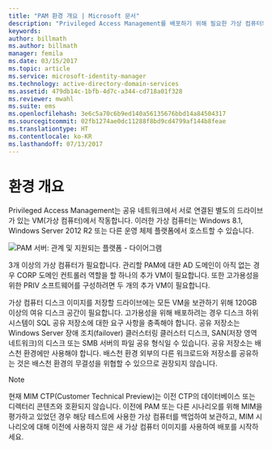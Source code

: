 ```yaml
---
title: "PAM 환경 개요 | Microsoft 문서"
description: "Privileged Access Management를 배포하기 위해 필요한 가상 컴퓨터의 수와 구성 확인"
keywords: 
author: billmath
ms.author: billmath
manager: femila
ms.date: 03/15/2017
ms.topic: article
ms.service: microsoft-identity-manager
ms.technology: active-directory-domain-services
ms.assetid: 479db14c-1bfb-4d7c-a344-cd718a01f328
ms.reviewer: mwahl
ms.suite: ems
ms.openlocfilehash: 3e6c5a70c6b9ed140a56135676bbd14a84504317
ms.sourcegitcommit: 02fb1274ae0dc11288f8bd9cd4799af144b8feae
ms.translationtype: HT
ms.contentlocale: ko-KR
ms.lasthandoff: 07/13/2017
---
```

# 환경 개요
<a id="environment-overview" class="xliff"></a>

Privileged Access Management는 공유 네트워크에서 서로 연결된 별도의 드라이브가 있는 VM(가상 컴퓨터)에서 작동합니다. 이러한 가상 컴퓨터는 Windows 8.1, Windows Server 2012 R2 또는 다른 운영 체제 플랫폼에서 호스트할 수 있습니다.

![PAM 서버: 관계 및 지원되는 플랫폼 - 다이어그램](media/pam-test-lab-architecture.png)

3개 이상의 가상 컴퓨터가 필요합니다.  관리할 PAM에 대한 AD 도메인이 아직 없는 경우 CORP 도메인 컨트롤러 역할을 할 하나의 추가 VM이 필요합니다.  또한 고가용성을 위한 PRIV 소프트웨어를 구성하려면 두 개의 추가 VM이 필요합니다.

가상 컴퓨터 디스크 이미지를 저장할 드라이브에는 모든 VM을 보관하기 위해 120GB 이상의 여유 디스크 공간이 필요합니다.  고가용성을 위해 배포하려는 경우 디스크 하위 시스템이 SQL 공유 저장소에 대한 요구 사항을 충족해야 합니다.  공유 저장소는 Windows Server 장애 조치(failover) 클러스터링 클러스터 디스크, SAN(저장 영역 네트워크)의 디스크 또는 SMB 서버의 파일 공유 형식일 수 있습니다. 공유 저장소는 배스천 환경에만 사용해야 합니다. 배스천 환경 외부의 다른 워크로드와 저장소를 공유하는 것은 배스천 환경의 무결성을 위협할 수 있으므로 권장되지 않습니다.

> [!NOTE]
> 현재 MIM CTP(Customer Technical Preview)는 이전 CTP의 데이터베이스 또는 디렉터리 콘텐츠와 호환되지 않습니다. 이전에 PAM 또는 다른 시나리오를 위해 MIM을 평가하고 있었던 경우 해당 테스트에 사용한 가상 컴퓨터를 백업하여 보관하고, MIM 시나리오에 대해 이전에 사용하지 않은 새 가상 컴퓨터 이미지를 사용하여 배포를 시작하세요.
